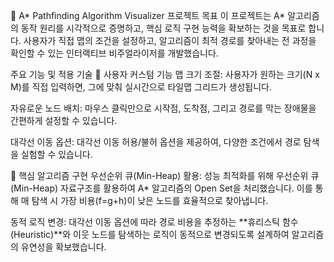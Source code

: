 🤖 A* Pathfinding Algorithm Visualizer
프로젝트 목표
이 프로젝트는 A* 알고리즘의 동작 원리를 시각적으로 증명하고, 핵심 로직 구현 능력을 확보하는 것을 목표로 합니다. 사용자가 직접 맵의 조건을 설정하고, 알고리즘이 최적 경로를 찾아내는 전 과정을 확인할 수 있는 인터랙티브 비주얼라이저를 개발했습니다.

주요 기능 및 적용 기술
🎨 사용자 커스텀 기능
맵 크기 조절: 사용자가 원하는 크기(N x M)를 직접 입력하면, 그에 맞춰 실시간으로 타일맵 그리드가 생성됩니다.

자유로운 노드 배치: 마우스 클릭만으로 시작점, 도착점, 그리고 경로를 막는 장애물을 간편하게 설정할 수 있습니다.

대각선 이동 옵션: 대각선 이동 허용/불허 옵션을 제공하여, 다양한 조건에서 경로 탐색을 실험할 수 있습니다.

🧠 핵심 알고리즘 구현
우선순위 큐(Min-Heap) 활용: 성능 최적화를 위해 우선순위 큐(Min-Heap) 자료구조를 활용하여 A* 알고리즘의 Open Set을 처리했습니다. 이를 통해 매 탐색 시 가장 비용(f=g+h)이 낮은 노드를 효율적으로 찾아냅니다.

동적 로직 변경: 대각선 이동 옵션에 따라 경로 비용을 추정하는 **휴리스틱 함수(Heuristic)**와 이웃 노드를 탐색하는 로직이 동적으로 변경되도록 설계하여 알고리즘의 유연성을 확보했습니다.